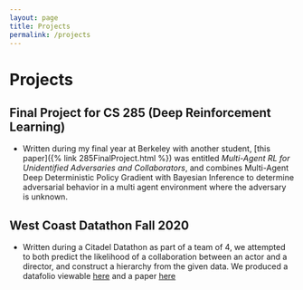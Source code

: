 ```yaml
---
layout: page
title: Projects
permalink: /projects
---
```


# Projects

## **Final Project for CS 285 (Deep Reinforcement Learning)**
- Written during my final year at Berkeley with another student,
[this paper]({% link 285FinalProject.html %}) was entitled
*Multi-Agent RL for Unidentified Adversaries and Collaborators*, and combines
Multi-Agent Deep Deterministic Policy Gradient with Bayesian Inference to
determine adversarial behavior in a multi agent environment where the adversary
is unknown.

## **West Coast Datathon Fall 2020**
- Written during a Citadel Datathon as part of a team of 4, we attempted to both predict
 the likelihood of a collaboration between an actor and a director, and construct
 a hierarchy from the given data. We produced a datafolio viewable
 [here](https://github.com/AdityaNair99/West-Coast-Datathon-F2020/blob/master/datafolio/Team_3_Datafolio.pdf)
and a paper [here](https://github.com/AdityaNair99/West-Coast-Datathon-F2020/blob/master/manuscript/Team_3_report.pdf)
